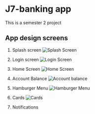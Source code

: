 # J7-banking app
This is a semester 2 project

## App design screens

1. Splash screen
![Splash Screen](https://github.com/user-attachments/assets/60a7110f-77ab-4a4f-ab74-8352439095e5)

2. Login screen
![Login Screen](https://github.com/user-attachments/assets/7b826399-c68e-486c-9da0-8e77ac484de0)

3. Home Screen
![Home Screen](https://github.com/user-attachments/assets/29a57038-ad92-4fa9-b4f6-919b615796ce)

4. Account Balance
![Account balance](https://github.com/user-attachments/assets/636f77af-418e-4677-ac0c-78d6878fcb45)

5. Hamburger Menu
![Hamburger Menu](https://github.com/user-attachments/assets/c36cc1db-ddf4-4601-89b6-0c4171a90b82)

6. Cards
![Cards](https://github.com/user-attachments/assets/23ae4c5f-24f6-4d4b-bcd0-bcb184027553)

7. Notifications




